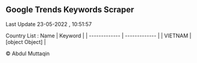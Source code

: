 

## Google Trends Keywords Scraper 
 
Last Update 23-05-2022 , 10:51:57

Country List :
 Name  | Keyword |
| ------------- | ------------- |
| VIETNAM | [object Object] |



© Abdul Muttaqin 
